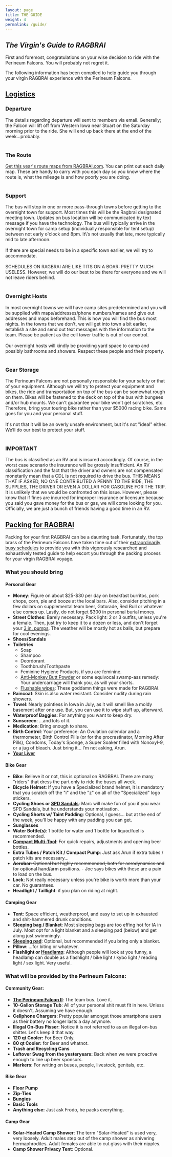 ```yaml
---
layout: page
title: THE GUIDE
weight: 4
permalink: /guide/
---
```

## _The Virgin's Guide to RAGBRAI_

<p>First and foremost, congratulations on your wise decision to ride with the Perineum Falcons. You will probably not regret it.</p><p>The following information has been compiled to help guide you through your virgin RAGBRAI experience with the Perineum Falcons.</p><div aria-multiselectable="true" class="panel-group" id="accordion" role="tablist"><div class="panel panel-success"><div class="panel-heading" id="headingOne" role="tab"><h2 class="panel-title"><a aria-controls="collapseOne" aria-expanded="true" data-parent="#accordion" data-toggle="collapse" href="#collapseOne">Logistics </a></h2></div><div aria-labelledby="headingOne" class="panel-collapse collapse" id="collapseOne" role="tabpanel"><div class="panel-body"><h3>Departure</h3><div>The details regarding departure will sent to members via email. Generally; the Falcon will lift off from Western Iowa near Stuart on the Saturday morning prior to the ride. She will end up back there at the end of the week...probably.</div><div>&nbsp;</div><h3>The Route</h3><div><a href="http://ragbrai.com/routemaps/2017-route-maps/">Get this year&#39;s route maps from RAGBRAI.com</a>. You can print out each daily map. These are handy to carry with you each day so you know where the route is, what the mileage is and how poorly you are doing.</div><div>&nbsp;</div><h3>Support</h3><div>The bus will stop in one or more pass-through towns before getting to the overnight town for support. Most times this will be the Ragbrai designated meeting town. Updates on bus location will be communicated by text message if you have the technology. The bus will typically arrive in the overnight town for camp setup (individually responsible for tent setup) between not early o&#39;clock and 8pm. It\&#39;s not usually that late, more typically mid to late afternoon.</div><div>&nbsp;</div><div>If there are special needs to be in a specific town earlier, we will try to accommodate.&nbsp;</div><div>&nbsp;</div><div>SCHEDULES ON RAGBRAI ARE LIKE TITS ON A BOAR: PRETTY MUCH USELESS. However, we will do our best to be there for everyone and we will not leave riders behind.</div><div>&nbsp;</div><h3>Overnight Hosts</h3><div>In most overnight towns we will have camp sites predetermined and you will be supplied with maps/addresses/phone numbers/names&nbsp;and give out addresses and maps beforehand. This is how you will find the bus most nights.&nbsp;In the towns that we don&#39;t, we will get into town a bit earlier, establish a site and send out text messages with the information to the team. Please be patient as the cell tower traffic is out of our control.</div><div>&nbsp;</div><div>Our overnight hosts will kindly be providing yard space to camp and possibly bathrooms and showers. Respect these people and their property.</div><div>&nbsp;</div><h3>Gear Storage</h3><div>The Perineum Falcons are not personally responsible for your safety or that of your equipment. Although we will try to protect your equipment and bikes, the ride and transportation on top of the bus can be somewhat rough on them. Bikes will be fastened to the deck on top of the bus with bungees and/or hub mounts. We can&#39;t guarantee your bike won&#39;t get scratches, etc. Therefore, bring your touring bike rather than your $5000 racing bike. Same goes for you and your personal stuff.</div><div>&nbsp;</div><div>It&#39;s not that it will be an overly unsafe environment, but it&#39;s not &quot;ideal&quot; either. We&rsquo;ll do our best to protect your stuff.</div><div>&nbsp;</div><h3>IMPORTANT</h3><div>The bus is classified as an RV and is insured accordingly. Of course, in the worst case scenario the insurance will be grossly insufficient. An RV classification and the fact that the driver and owners are not compensated monetarily mean that a CDL is not required to drive the bus. THIS MEANS THAT IF ASKED, NO ONE CONTRIBUTED A PENNY TO THE RIDE, THE SUPPLIES, THE DRIVER OR EVEN A DOLLAR FOR GASOLINE FOR THE TRIP. It is unlikely that we would be confronted on this issue. However, please know that if fines are incurred for improper insurance or licensure because you said you gave money for the bus or gas, we will come looking for you. Officially, we are just a bunch of friends having a good time in an RV.</div></div></div></div><div class="panel panel-success"><div class="panel-heading" id="headingTwo" role="tab"><h2 class="panel-title"><a aria-controls="collapseTwo" aria-expanded="false" class="collapsed" data-parent="#accordion" data-toggle="collapse" href="#collapseTwo">Packing for RAGBRAI </a></h2></div><div aria-labelledby="headingTwo" class="panel-collapse collapse" id="collapseTwo" role="tabpanel"><div class="panel-body"><p>Packing for your first RAGBRAI can be a daunting task. Fortunately, the top brass of the Perineum Falcons&nbsp;have taken time out of their <a href="http://i.ytimg.com/vi/9nSWc43TLaI/maxresdefault.jpg">extraordinarily busy schedules</a> to provide you with this vigorously researched and exhaustively tested guide to help escort you through the packing process for your virgin RAGBRAI voyage.</p><h3>What you should bring</h3><h4>Personal Gear</h4><ul><li><strong>Money</strong>: Figure on about $25-$30 per day on breakfast burritos, pork chops, corn, pie and booze at the local bars. Also, consider pitching in a few dollars on supplemental team beer, Gatorade, Red Bull or whatever else comes up. Lastly, do not forget $300 in personal burial money.</li><li><strong>Street Clothes</strong>: Barely necessary. Pack light: 2 or 3 outfits, unless you&#39;re a female. Then, just try to keep it to a dozen or less, and don&#39;t forget your <a href="https://www.google.com/search?q=stilettos+shoes&amp;es_sm=91&amp;source=lnms&amp;tbm=isch&amp;sa=X&amp;ei=Tk1XVZL_NczxsAXL1oGwBg&amp;ved=0CAcQ_AUoAQ&amp;biw=1220&amp;bih=612">3 in. pumps</a>. The weather will be mostly hot as balls, but prepare for cool evenings.</li><li><strong>Shoes/Sandals</strong></li><li><strong>Toiletries</strong><ul><li>Soap</li><li>Shampoo</li><li>Deordorant</li><li>Toothbrush/Toothpaste</li><li>Feminine Hygiene Products, if you are feminine.</li><li><a href="http://antimonkeybutt.com">Anti-Monkey Butt Powder</a> or some equivocal swamp-ass remedy: Your undercarriage will thank you, as will your shorts.</li><li><a href="https://www.google.com/search?hl=en&amp;tbm=shop&amp;q=Flushable+wipes">Flushable wipes</a>: These goddamn things were made for RAGBRAI.</li></ul></li><li><strong>Raincoat</strong>: Skin is also water resistant. Consider nudity during rain showers.</li><li><strong>Towel</strong>: Nearly pointless in Iowa in July, as it will smell like a moldy basement after one use. But, you can use it to wipe stuff up, afterward.</li><li><strong>Waterproof Baggies</strong>: For anything you want to keep dry.</li><li><strong>Sunscreen</strong>: &hellip;and lots of it.</li><li><strong>Medication</strong>: Bring enough to share.</li><li><strong>Birth Control</strong>: Your preference: An Ovulation calendar and a thermometer, Birth Control Pills (or for the procrastinator, Morning After Pills), Condoms, Today&#39;s Sponge, a Super Soaker filled with Nonoxyl-9, or a jug of bleach. Just bring it... I&rsquo;m not asking, Arun.</li><li><strong><a href="http://i814.photobucket.com/albums/zz67/hoppress/PJ%20Hoberman/General/angry-liver.png">Your Liver</a></strong></li></ul><h4>Bike Gear</h4><ul><li><strong>Bike</strong>: Believe it or not, this is optional on RAGBRAI. There are many &quot;riders&quot; that dress the part only to ride the buses all week.</li><li><strong>Bicycle Helmet</strong>: If you have a Specialized brand helmet, it is mandatory that you scratch off the &quot;i&quot; and the &quot;z&quot; on all of the &quot;Specialized&quot; logo stickers.</li><li><strong>Cycling Shoes or <a href="https://www.google.com/search?hl=en&amp;tbm=shop&amp;q=SPD+Sandals">SPD Sandals</a></strong>: Marc will make fun of you if you wear SPD Sandals, but he understands your motivation.</li><li><strong>Cycling Shorts w/ Taint Padding</strong>: Optional, I guess... but at the end of the week, you&#39;ll be happy with any padding you can get.</li><li><strong>Sunglasses</strong></li><li><strong>Water Bottle(s)</strong>: 1 bottle for water and 1 bottle for liquor/fuel is recommended.</li><li><a href="https://www.google.com/search?hl=en&amp;tbm=shop&amp;q=Cycling+Multi-Tool"><strong>Compact Multi-Tool</strong></a>: For quick repairs, adjustments and opening beer bottles.</li><li><strong>Extra Tubes / Patch Kit / Compact Pump</strong>: Just ask Arun if extra tubes / patch kits are necessary...</li><li><strike><strong>Aerobar</strong>: Optional but highly recommended, both for aerodynamics and for optional hand/arm positions.</strike>&nbsp;- Joe says bikes with these are a pain to load on the bus.</li><li><strong>Lock</strong>: Not really necessary unless you&#39;re bike is worth more than your car. No guarantees.</li><li><strong>Headlight / Taillight</strong>: if you plan on riding at night.</li></ul><h4>Camping Gear</h4><ul><li><strong>Tent</strong>: Space efficient, weatherproof, and easy to set up in exhausted and shit-hammered drunk conditions.</li><li><strong>Sleeping bag / Blanket</strong>: Most sleeping bags are too effing hot for IA in July. Most opt for a light blanket and a sleeping pad (below) and get along just swimmingly.</li><li><a href="https://www.google.com/search?hl=en&amp;tbm=shop&amp;q=sleeping+pad"><strong>Sleeping pad</strong></a>: Optional, but recommended if you bring only a blanket.</li><li><strong>Pillow</strong>: ...for biting or whatever.</li><li><strong>Flashlight or <a href="https://www.google.com/search?tbm=shop&amp;q=headlamp">Headlamp</a></strong>: Although people will look at you funny, a headlamp can double as a flashlight / bike light / kybo light / reading light / sex light. Very useful.</li></ul><h3>What will be provided by the Perineum Falcons:</h3><h4>Community Gear:</h4><ul><li><strong><a href="/file/busjpg">The Perineum Falcon II</a></strong>: The team bus. Love it.</li><li><strong>10-Gallon Storage Tub</strong>: All of your personal shit must fit in here. Unless it doesn&#39;t. Assuming we have enough.</li><li><strong>Cellphone Chargers</strong>: Pretty popular amongst those smartphone users as their battery no longer lasts a day anymore.</li><li><strong>Illegal On-Bus Pisser</strong>: Notice it is not referred to as an illegal on-bus shitter. Let&#39;s keep it that way.</li><li><strong>120 qt Cooler:</strong>&nbsp;For Beer Only.</li><li><strong>80 qt Cooler:</strong> for Beer and whatnot.</li><li><strong>Trash and Recycling Cans</strong></li><li><strong>Leftover Swag from the yesteryears:</strong> Back when we were proactive enough to line up beer sponsors.</li><li><strong>Markers</strong>: For writing on buses, people, livestock, genitals, etc.</li></ul><h4>Bike Gear</h4><ul><li><strong>Floor Pump</strong></li><li><strong>Zip-Ties</strong></li><li><strong>Bungies</strong></li><li><strong>Basic Tools</strong></li><li><strong>Anything else:</strong> Just ask Frodo, he packs everything.</li></ul><h4>Camp Gear</h4><ul><li><strong>Solar-Heated Camp Shower</strong>: The term &quot;Solar-Heated&quot; is used very, very loosely. Adult males step out of the camp shower as shivering hermaphrodites. Adult females are able to cut glass with their nipples.</li><li><strong>Camp Shower Privacy Tent</strong>: Optional.</li></ul></div></div></div></div>
